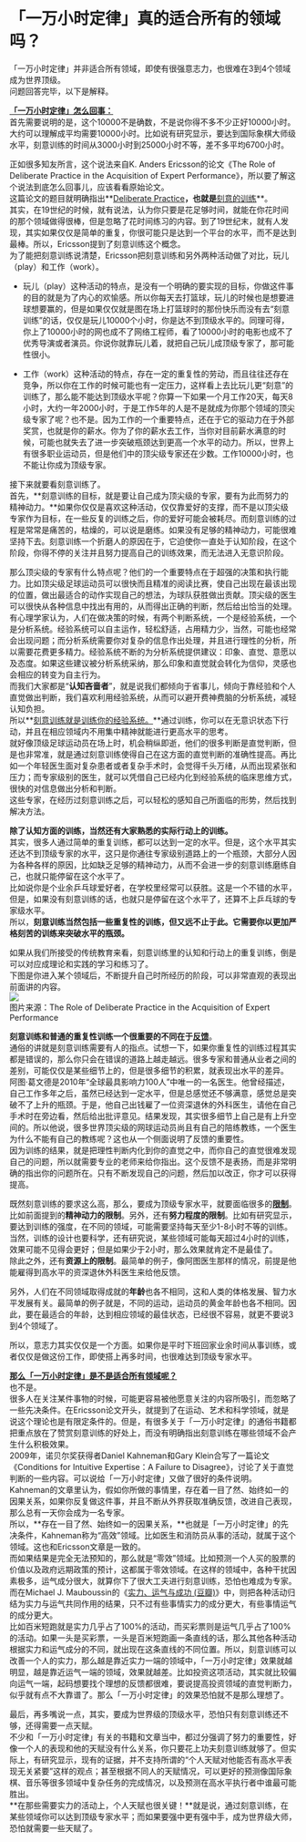 # 「一万小时定律」真的适合所有的领域吗？

「一万小时定律」并非适合所有领域，即使有很强意志力，也很难在3到4个领域成为世界顶级。  
问题回答完毕，以下是解释。  

**<u>「一万小时定律」怎么回事：</u>**  
首先需要说明的是，这个10000不是确数，不是说你得不多不少正好10000小时。大约可以理解成平均需要10000小时。比如说有研究显示，要达到国际象棋大师级水平，刻意训练的时间从3000小时到25000小时不等，差不多平均6700小时。  

正如很多知友所言，这个说法来自K. Anders Ericsson的论文《The Role of Deliberate Practice in the Acquisition of Expert Performance》，所以要了解这个说法到底怎么回事儿，应该看看原始论文。  
这篇论文的题目就明确指出**<u>Deliberate Practice</u>**，也就是**<u>刻意的训练</u>**。  
其实，在19世纪的时候，就有说法，认为你只要是花足够时间，就能在你花时间的那个领域做得很棒，但是忽略了花时间练习的内容。到了19世纪末，就有人发现，其实如果仅仅是简单的重复，你很可能只是达到一个平台的水平，而不是达到最棒。所以，Ericsson提到了刻意训练这个概念。  
为了能把刻意训练说清楚，Ericsson把刻意训练和另外两种活动做了对比，玩儿（play）和工作（work）。  

*   玩儿（play）这种活动的特点，是没有一个明确的要实现的目标，你做这件事的目的就是为了内心的欢愉感。所以你每天去打篮球，玩儿的时候也是想要进球想要赢的，但是如果仅仅就是图在场上打篮球时的那份快乐而没有去“刻意训练”的话，仅仅是玩儿10000个小时，你是达不到顶级水平的。同理可得，你上了10000小时的网也成不了网络工程师，看了10000小时的电影也成不了优秀导演或者演员。你说你就靠玩儿着，就把自己玩儿成顶级专家了，那可能性很小。  

*   工作（work）这种活动的特点，存在一定的重复性的劳动，而且往往还存在竞争，所以你在工作的时候可能也有一定压力，这样看上去比玩儿更“刻意”的训练了，那么能不能达到顶级水平呢？你算一下如果一个月工作20天，每天8小时，大约一年2000小时，于是工作5年的人是不是就成为你那个领域的顶尖级专家了呢？也不是。因为工作的一个重要特点，还在于它的驱动力在于外部奖赏，也就是你的薪水。你为了你的薪水去工作，当你对目前薪水满意的时候，可能也就失去了进一步突破瓶颈达到更高一个水平的动力。所以，世界上有很多职业运动员，但是他们中的顶尖级专家还在少数。工作10000小时，也不能让你成为顶级专家。  

接下来就要看刻意训练了。  
首先，**刻意训练的目标，就是要让自己成为顶尖级的专家，要有为此而努力的精神动力。**如果你仅仅是喜欢这种活动，仅仅靠爱好的支撑，而不是以顶尖级专家作为目标，在一些反复的训练之后，你的爱好可能会被耗尽。而刻意训练的过程是常常是痛苦的，枯燥的，可以说是磨练。如果没有足够的精神动力，可能很难坚持下去。刻意训练一个折磨人的原因在于，它迫使你一直处于认知阶段，在这个阶段，你得不停的关注并且努力提高自己的训练效果，而无法进入无意识阶段。  

那么顶尖级的专家有什么特点呢？他们的一个重要特点在于超强的决策和执行能力。比如顶尖级足球运动员可以很快而且精准的阅读比赛，使自己出现在最该出现的位置，做出最适合的动作实现自己的想法，为球队获胜做出贡献。顶尖级的医生可以很快从各种信息中找出有用的，从而得出正确的判断，然后给出恰当的处理。  
有心理学家认为，人们在做决策的时候，有两个判断系统，一个是经验系统，一个是分析系统。经验系统可以自主运作，轻松舒适，占用精力少，当然，可能也经常会出现问题；而分析系统需要你对复杂的信息作出处理，并且进行理性的分析，所以需要花费更多精力。经验系统不断的为分析系统提供建议：印象、直觉、意愿以及态度。如果这些建议被分析系统采纳，那么印象和直觉就会转化为信仰，灵感也会相应的转变为自主行为。  
而我们大家都是“**认知吝啬者**”，就是说我们都倾向于省事儿，倾向于靠经验和个人直觉做出判断，我们喜欢利用经验系统，从而可以避开费神费脑的分析系统，减轻认知负担。  
所以**<u>刻意训练就是训练你的经验系统。</u>**通过训练，你可以在无意识状态下行动，并且在相应领域内不用集中精神就能进行更高水平的思考。  
就好像顶级足球运动员在场上时，机会稍纵即逝，他们的很多判断是直觉判断，但是也非常准，就是通过刻意训练使得自己在这方面的直觉判断的准确性提高。再比如一个年轻医生面对复杂患者或者复杂手术时，会觉得千头万绪，从而出现紧张和压力；而专家级别的医生，就可以凭借自己已经内化到经验系统的临床思维方式，很快的对信息做出分析和判断。  
这些专家，在经历过刻意训练之后，可以轻松的感知自己所面临的形势，然后找到解决方法。  

**除了认知方面的训练，当然还有大家熟悉的实际行动上的训练。**  
其实，很多人通过简单的重复训练，都可以达到一定的水平。但是，这个水平其实还达不到顶级专家的水平，这只是你通往专家级别道路上的一个瓶颈，大部分人因为各种各样的原因，比如缺乏足够的精神动力，从而不会进一步的刻意训练磨练自己，也就只能停留在这个水平了。  
比如说你是个业余乒乓球爱好者，在学校里经常可以获胜。这是一个不错的水平，但是，如果没有刻意训练的话，也就只是停留在这个水平了，还算不上乒乓球的专家级水平。  
所以，**刻意训练当然包括一些重复性的训练，但又远不止于此。它需要你以更加严格刻苦的训练来突破水平的瓶颈。**  

如果从我们所接受的传统教育来看，刻意训练里的认知和行动上的重复训练，倒是可以对应成理论和实践的学习和练习了。  
下图是你进入某个领域后，不断提升自己时所经历的阶段，可以非常直观的表现出前面讲的内容。  
![](https://pic2.zhimg.com/53e94c19f3020922c3c865f03ca9832d_b.jpg)  
图片来源：The Role of Deliberate Practice in the Acquisition of Expert Performance  

**刻意训练和普通的重复性训练一个很重要的不同在于<u>反馈</u>**。  
通俗的讲就是刻意训练需要有人的指点。试想一下，如果你重复性的训练过程其实都是错误的，那么你只会在错误的道路上越走越远。很多专家和普通从业者之间的差别，可能仅仅是某些细节上的，但是很多细节的积累，就表现出水平的差异。  
阿图·葛文德是2010年“全球最具影响力100人”中唯一的一名医生。他曾经描述，自己工作多年之后，虽然已经达到一定水平，但是总感觉还不够满意，感觉总是突破不了上升的瓶颈。于是，他自己出钱雇了一位资深退休的外科医生，请他在自己手术时在旁边看，然后给出批评意见。结果发现，其实很多细节上自己是有上升空间的。所以他说，很多世界顶尖级的网球运动员尚且有自己的陪练教练，一个医生为什么不能有自己的教练呢？这也从一个侧面说明了反馈的重要性。  
因为训练的结果，就是把理性判断内化到你的直觉之中，而你自己的直觉很难发现自己的问题，所以就需要专业的老师来给你指出。这个反馈不是表扬，而是非常明确的指出你的问题所在。只有不断发现自己的问题，然后加以改正，你才可以获得提高。  

既然刻意训练的要求这么高，那么，要成为顶级专家水平，就要面临很多的<u>**限制**</u>。  
比如前面提到的**精神动力的限制**。另外，还有**努力程度的限制**。比如有研究显示，要达到训练的强度，在不同的领域，可能需要坚持每天至少1-8小时不等的训练。当然，训练的设计也要科学，还有研究说，某些领域可能每天超过4小时的训练，效果可能不见得会更好；但是如果少于2小时，那么效果就肯定不是最佳了。  
除此之外，还有**资源上的限制**。最简单的例子，像阿图医生那样的情况，前提是他能雇得到高水平的资深退休外科医生来给他反馈。  

另外，人们在不同领域取得成就的**年龄**也各不相同，这和人类的体格发展、智力水平发展有关。最简单的例子就是，不同的运动，运动员的黄金年龄也各不相同。因此，要在最适合的年龄，达到相应领域的最佳状态，已经很不容易，就更不要说3到4个领域了。  

所以，意志力其实仅仅是一个方面。如果你是平时下班回家业余时间从事训练，或者仅仅是做这份工作，即使搭上再多时间，也很难达到顶级专家水平。  

**<u>那么「一万小时定律」是不是适合所有领域呢？</u>**  
也不是。  
很多人在关注某件事物的时候，可能更容易被他愿意关注的内容所吸引，而忽略了一些先决条件。在Ericsson论文开头，就提到了在运动、艺术和科学领域，就是说这个理论也是有限定条件的。但是，有很多关于「一万小时定律」的通俗书籍都把重点放在了赞赏刻意训练的好处上，而没有明确指出刻意训练在哪些领域不会产生什么积极效果。  
2009年，诺贝尔奖获得者Daniel Kahneman和Gary Klein合写了一篇论文《Conditions for Intuitive Expertise：A Failure to Disagree》，讨论了关于直觉判断的一些内容。可以说给「一万小时定律」又做了很好的条件说明。  
Kahneman的文章里认为，假如你所做的事情里，存在着一目了然、始终如一的因果关系，如果你反复做这件事，并且不断从外界获取准确反馈，改进自己表现，那么总有一天你会成为一名专家。  
所以，**存在一目了然、始终如一的因果关系，**也就是「一万小时定律」的先决条件，Kahneman称为“高效”领域。比如医生和消防员从事的活动，就属于这个领域。这也和Ericsson文章是一致的。  
而如果结果是完全无法预知的，那么就是“零效”领域。比如预测一个人买的股票的价值以及政府远期政策的预计，这都属于零效领域。在这样的领域中，各种干扰因素极多，运气成分很大，就算你下了很大工夫进行刻意训练，恐怕也难成为专家。  
而在Michael J. Mauboussin的《[实力、运气与成功 (豆瓣)](http://book.douban.com/subject/26214776/)》中，则把各种活动归结为实力与运气共同作用的结果，只不过有些事情实力的成分更大，有些事情运气的成分更大。  
比如百米短跑就是实力几乎占了100%的活动，而买彩票则是运气几乎占了100%的活动。如果一头是买彩票，一头是百米短跑画一条直线的话，那么其他各种活动根据实力和运气成分的不同，就出现在这条直线的不同位置。所以，刻意训练可以改善一个人的实力，那么越是靠近实力一端的领域中，「一万小时定律」效果就越明显，越是靠近运气一端的领域，效果就越差。比如投资这项活动，其实就比较偏向运气一端，起码想要找个理想的反馈都很难，要说提高投资领域的直觉判断力，似乎就有点不大靠谱了。那么「一万小时定律」的效果恐怕就不是那么理想了。  

最后，再多嘴说一点，其实，要成为世界级的顶级水平，恐怕只有刻意训练还不够，还得需要一点天赋。  
不少和「一万小时定律」有关的书籍和文章当中，都过分强调了努力的重要性，好像一个人的表现和他的天赋没有什么关系，你只要花上功夫刻意训练就够了。但实际上，有研究显示，现有的证据，并不支持所谓的“个人天赋对他能否有高水平表现无关紧要”这样的观点；甚至根据不同人的天赋情况，可以更好的预测像国际象棋、音乐等很多领域中复杂任务的完成情况，以及预测在高水平执行者中谁最可能胜出。  
**在那些需要实力的活动上，个人天赋也很关键！**就是说，通过刻意训练，在某些领域你可以达到顶级专家水平；而如果要强中更有强中手，成为世界级大师，恐怕就需要一些天赋了。